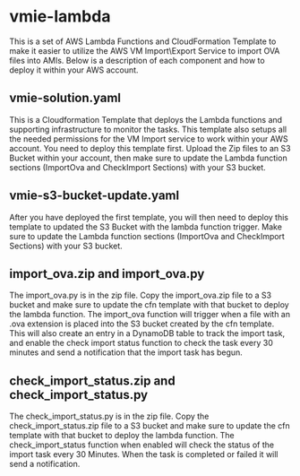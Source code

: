 # vmie-lambda
This is a set of AWS Lambda Functions and CloudFormation Template to make it easier to utilize the AWS VM Import\Export Service to import OVA files into AMIs. Below is a description of each component and how to deploy it within your AWS account. 

## vmie-solution.yaml
This is a Cloudformation Template that deploys the Lambda functions and supporting infrastructure to monitor the tasks. This template also setups all the needed permissions for the VM Import service to work within your AWS account. You need to deploy this template first. Upload the Zip files to an S3 Bucket within your account, then make sure to update the Lambda function sections (ImportOva and CheckImport Sections) with your S3 bucket. 

## vmie-s3-bucket-update.yaml
After you have deployed the first template, you will then need to deploy this template to updated the S3 Bucket with the lambda function trigger. Make sure to update the Lambda function sections (ImportOva and CheckImport Sections) with your S3 bucket. 

## import_ova.zip and import_ova.py
The import_ova.py is in the zip file. Copy the import_ova.zip file to a S3 bucket and make sure to update the cfn template with that bucket to deploy the lambda function. The import_ova function will trigger when a file with an .ova extension is placed into the S3 bucket created by the cfn template. This will also create an entry in a DynamoDB table to track the import task, and enable the check import status function to check the task every 30 minutes and send a notification that the import task has begun.  

## check_import_status.zip and check_import_status.py
The check_import_status.py is in the zip file. Copy the check_import_status.zip file to a S3 bucket and make sure to update the cfn template with that bucket to deploy the lambda function. The check_import_status function when enabled will check the status of the import task every 30 Minutes. When the task is completed or failed it will send a notification. 
